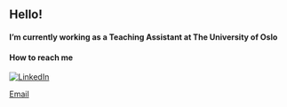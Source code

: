 ##  Hello!

####  I’m currently working as a Teaching Assistant at The University of Oslo

#### How to reach me

[![LinkedIn](https://img.shields.io/badge/LinkedIn-%230077B5.svg?logo=linkedin&logoColor=white)]([https://linkedin.com/in/a](https://www.linkedin.com/in/%C3%A5nund-kielland-jore-272a38266/))

[Email](mailto:aanundj@ifi.uio.no)
